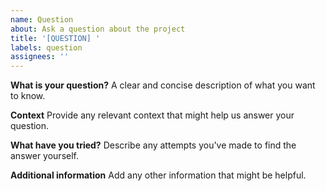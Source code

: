 ```yaml
---
name: Question
about: Ask a question about the project
title: '[QUESTION] '
labels: question
assignees: ''
---
```


**What is your question?**
A clear and concise description of what you want to know.

**Context**
Provide any relevant context that might help us answer your question.

**What have you tried?**
Describe any attempts you've made to find the answer yourself.

**Additional information**
Add any other information that might be helpful.